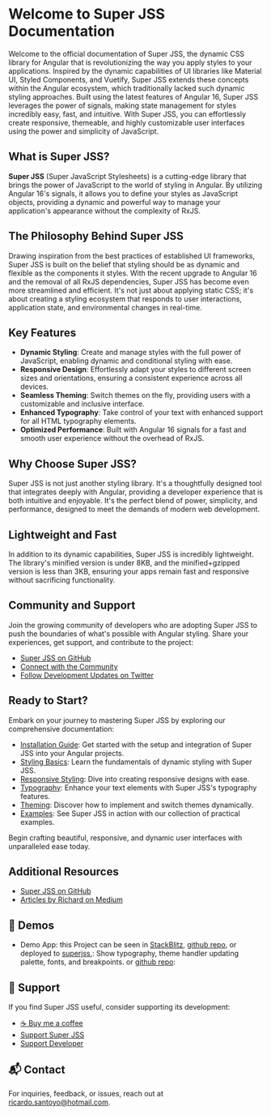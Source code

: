 # Welcome to Super JSS Documentation

Welcome to the official documentation of Super JSS, the dynamic CSS library for Angular that is revolutionizing the way you apply styles to your applications. Inspired by the dynamic capabilities of UI libraries like Material UI, Styled Components, and Vuetify, Super JSS extends these concepts within the Angular ecosystem, which traditionally lacked such dynamic styling approaches. Built using the latest features of Angular 16, Super JSS leverages the power of signals, making state management for styles incredibly easy, fast, and intuitive. With Super JSS, you can effortlessly create responsive, themeable, and highly customizable user interfaces using the power and simplicity of JavaScript.

## What is Super JSS?

**Super JSS** (Super JavaScript Stylesheets) is a cutting-edge library that brings the power of JavaScript to the world of styling in Angular. By utilizing Angular 16's signals, it allows you to define your styles as JavaScript objects, providing a dynamic and powerful way to manage your application's appearance without the complexity of RxJS.

## The Philosophy Behind Super JSS

Drawing inspiration from the best practices of established UI frameworks, Super JSS is built on the belief that styling should be as dynamic and flexible as the components it styles. With the recent upgrade to Angular 16 and the removal of all RxJS dependencies, Super JSS has become even more streamlined and efficient. It's not just about applying static CSS; it's about creating a styling ecosystem that responds to user interactions, application state, and environmental changes in real-time.

## Key Features

- **Dynamic Styling**: Create and manage styles with the full power of JavaScript, enabling dynamic and conditional styling with ease.
- **Responsive Design**: Effortlessly adapt your styles to different screen sizes and orientations, ensuring a consistent experience across all devices.
- **Seamless Theming**: Switch themes on the fly, providing users with a customizable and inclusive interface.
- **Enhanced Typography**: Take control of your text with enhanced support for all HTML typography elements.
- **Optimized Performance**: Built with Angular 16 signals for a fast and smooth user experience without the overhead of RxJS.

## Why Choose Super JSS?

Super JSS is not just another styling library. It's a thoughtfully designed tool that integrates deeply with Angular, providing a developer experience that is both intuitive and enjoyable. It's the perfect blend of power, simplicity, and performance, designed to meet the demands of modern web development.

## Lightweight and Fast

In addition to its dynamic capabilities, Super JSS is incredibly lightweight. The library's minified version is under 8KB, and the minified+gzipped version is less than 3KB, ensuring your apps remain fast and responsive without sacrificing functionality.

## Community and Support

Join the growing community of developers who are adopting Super JSS to push the boundaries of what's possible with Angular styling. Share your experiences, get support, and contribute to the project:

- [Super JSS on GitHub](https://github.com/rsantoyo-dev/super-jss)
- [Connect with the Community](https://community.super-jss.com)
- [Follow Development Updates on Twitter](https://twitter.com/super_jss)

## Ready to Start?

Embark on your journey to mastering Super JSS by exploring our comprehensive documentation:

- [Installation Guide](installation.md): Get started with the setup and integration of Super JSS into your Angular projects.
- [Styling Basics](styling.md): Learn the fundamentals of dynamic styling with Super JSS.
- [Responsive Styling](responsive-style.md): Dive into creating responsive designs with ease.
- [Typography](typography.md): Enhance your text elements with Super JSS's typography features.
- [Theming](theming.md): Discover how to implement and switch themes dynamically.
- [Examples](examples.md): See Super JSS in action with our collection of practical examples.

Begin crafting beautiful, responsive, and dynamic user interfaces with unparalleled ease today.

## Additional Resources

- [Super JSS on GitHub](https://github.com/rsantoyo-dev/super-jss)
- [Articles by Richard on Medium](https://medium.com/@viejorichard)

## 🎨 Demos

- Demo App: this Project can be seen in [StackBlitz](https://stackblitz.com/edit/angular-ivy-atzazr?file=src%2Fapp%2Fapp.component.ts),
  [github repo](https://github.com/rsantoyo-dev/super-jss/tree/master/projects/super-jss-demo/src), or deployed to [superjss](https://superjss.netlify.app/),:
  Show typography, theme handler updating palette, fonts, and breakpoints. or [github repo](https://github.com/rsantoyo-dev/super-jss/tree/master/projects/super-jss-demo/src):

## 💖 Support

If you find Super JSS useful, consider supporting its development:

- [☕ Buy me a coffee](https://buymeacoffee.com/superjss)
- [Support Super JSS](https://opencollective.com/super-jss)
- [Support Developer](https://patreon.com/superjss)

## 📬 Contact

For inquiries, feedback, or issues, reach out at [ricardo.santoyo@hotmail.com](mailto:ricardo.santoyo@hotmail.com).
